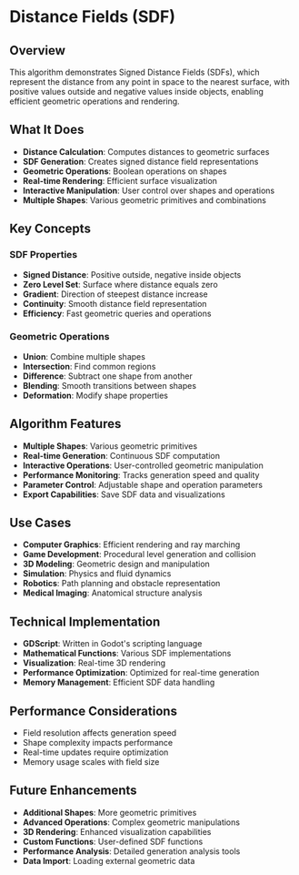 # Distance Fields (SDF)

## Overview
This algorithm demonstrates Signed Distance Fields (SDFs), which represent the distance from any point in space to the nearest surface, with positive values outside and negative values inside objects, enabling efficient geometric operations and rendering.

## What It Does
- **Distance Calculation**: Computes distances to geometric surfaces
- **SDF Generation**: Creates signed distance field representations
- **Geometric Operations**: Boolean operations on shapes
- **Real-time Rendering**: Efficient surface visualization
- **Interactive Manipulation**: User control over shapes and operations
- **Multiple Shapes**: Various geometric primitives and combinations

## Key Concepts

### SDF Properties
- **Signed Distance**: Positive outside, negative inside objects
- **Zero Level Set**: Surface where distance equals zero
- **Gradient**: Direction of steepest distance increase
- **Continuity**: Smooth distance field representation
- **Efficiency**: Fast geometric queries and operations

### Geometric Operations
- **Union**: Combine multiple shapes
- **Intersection**: Find common regions
- **Difference**: Subtract one shape from another
- **Blending**: Smooth transitions between shapes
- **Deformation**: Modify shape properties

## Algorithm Features
- **Multiple Shapes**: Various geometric primitives
- **Real-time Generation**: Continuous SDF computation
- **Interactive Operations**: User-controlled geometric manipulation
- **Performance Monitoring**: Tracks generation speed and quality
- **Parameter Control**: Adjustable shape and operation parameters
- **Export Capabilities**: Save SDF data and visualizations

## Use Cases
- **Computer Graphics**: Efficient rendering and ray marching
- **Game Development**: Procedural level generation and collision
- **3D Modeling**: Geometric design and manipulation
- **Simulation**: Physics and fluid dynamics
- **Robotics**: Path planning and obstacle representation
- **Medical Imaging**: Anatomical structure analysis

## Technical Implementation
- **GDScript**: Written in Godot's scripting language
- **Mathematical Functions**: Various SDF implementations
- **Visualization**: Real-time 3D rendering
- **Performance Optimization**: Optimized for real-time generation
- **Memory Management**: Efficient SDF data handling

## Performance Considerations
- Field resolution affects generation speed
- Shape complexity impacts performance
- Real-time updates require optimization
- Memory usage scales with field size

## Future Enhancements
- **Additional Shapes**: More geometric primitives
- **Advanced Operations**: Complex geometric manipulations
- **3D Rendering**: Enhanced visualization capabilities
- **Custom Functions**: User-defined SDF functions
- **Performance Analysis**: Detailed generation analysis tools
- **Data Import**: Loading external geometric data
